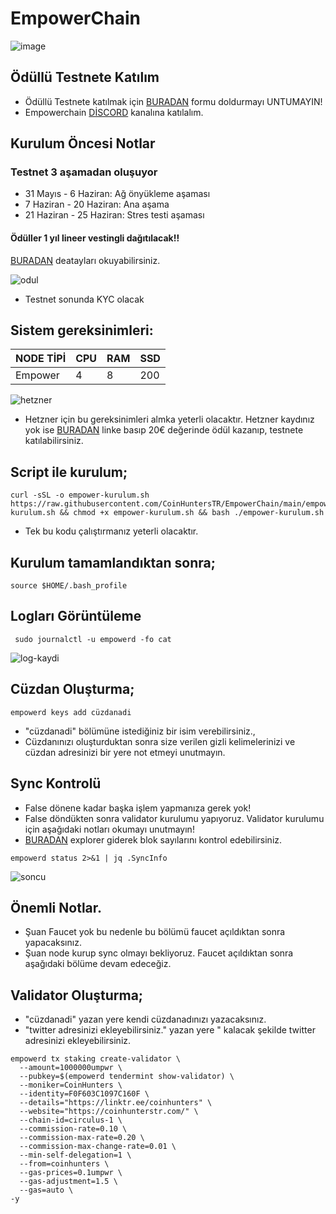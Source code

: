 # EmpowerChain
![image](https://docs.empowerchain.io/assets/empowerchain-banner.f628b327.png)

## Ödüllü Testnete Katılım
* Ödüllü Testnete katılmak için [BURADAN](https://docs.google.com/forms/d/e/1FAIpQLSe1kuSWQq_zaxeR9Fn2lx2VsF073pY2jgGNJHz4obPCF7yYGg/viewform) formu doldurmayı UNTUMAYIN!
* Empowerchain [DİSCORD](https://discord.gg/tf8WRDCBrj) kanalına katılalım.

## Kurulum Öncesi Notlar
### Testnet 3 aşamadan oluşuyor
* 31 Mayıs - 6 Haziran: Ağ önyükleme aşaması
* 7 Haziran - 20 Haziran: Ana aşama
* 21 Haziran - 25 Haziran: Stres testi aşaması
#### Ödüller 1 yıl lineer vestingli dağıtılacak!!
[BURADAN](https://docs.empowerchain.io/testnet/overview) deatayları okuyabilirsiniz.

![odul](https://github.com/CoinHuntersTR/EmpowerChain/assets/111747226/bd772e32-8435-49ac-91ac-9cf48ea78e64)


* Testnet sonunda KYC olacak
## Sistem gereksinimleri:
NODE TİPİ | CPU     | RAM      | SSD     |
| ------------- | ------------- | ------------- | -------- |
| Empower | 4          | 8        | 200  |
 

![hetzner](https://github.com/CoinHuntersTR/EmpowerChain/assets/111747226/46d2e1ea-0714-4061-b5a2-476be023cfd0)

* Hetzner için bu gereksinimleri almka yeterli olacaktır.
Hetzner kaydınız yok ise [BURADAN](https://hetzner.cloud/?ref=ew4WgPUfxeyJ) linke basıp 20€ değerinde ödül kazanıp, testnete katılabilirsiniz.

## Script ile kurulum;
```
curl -sSL -o empower-kurulum.sh https://raw.githubusercontent.com/CoinHuntersTR/EmpowerChain/main/empower-kurulum.sh && chmod +x empower-kurulum.sh && bash ./empower-kurulum.sh
```
* Tek bu kodu çalıştırmanız yeterli olacaktır.

## Kurulum tamamlandıktan sonra;
```
source $HOME/.bash_profile
```
## Logları Görüntüleme
```
 sudo journalctl -u empowerd -fo cat
```
![log-kaydi](https://github.com/CoinHuntersTR/EmpowerChain/assets/111747226/b92c90fb-7788-411b-a6f8-adc31e9884dc)


## Cüzdan Oluşturma;
```
empowerd keys add cüzdanadi
```
* "cüzdanadi" bölümüne istediğiniz bir isim verebilirsiniz.,
*  Cüzdanınızı oluşturduktan sonra size verilen gizli kelimelerinizi ve cüzdan adresinizi bir yere not etmeyi unutmayın.

## Sync Kontrolü
* False dönene kadar başka işlem yapmanıza gerek yok!
* False döndükten sonra validator kurulumu yapıyoruz. Validator kurulumu için aşağıdaki notları okumayı unutmayın!
* [BURADAN](https://empower.explorers.guru/) explorer giderek blok sayılarını kontrol edebilirsiniz.
```
empowerd status 2>&1 | jq .SyncInfo
```
![soncu](https://user-images.githubusercontent.com/111747226/243185688-d0a0386f-4c65-4b4a-a16c-476e36ff6036.jpg)

## Önemli Notlar.
* Şuan Faucet yok bu nedenle bu bölümü faucet açıldıktan sonra yapacaksınız.
* Şuan node kurup sync olmayı bekliyoruz. Faucet açıldıktan sonra aşağıdaki bölüme devam edeceğiz.

## Validator Oluşturma;

* "cüzdanadi" yazan yere kendi cüzdanadınızı yazacaksınız.
* "twitter adresinizi ekleyebilirsiniz." yazan yere " kalacak şekilde twitter adresinizi ekleyebilirsiniz.
```
empowerd tx staking create-validator \
  --amount=1000000umpwr \
  --pubkey=$(empowerd tendermint show-validator) \
  --moniker=CoinHunters \
  --identity=F0F603C1097C160F \
  --details="https://linktr.ee/coinhunters" \
  --website="https://coinhunterstr.com/" \
  --chain-id=circulus-1 \
  --commission-rate=0.10 \
  --commission-max-rate=0.20 \
  --commission-max-change-rate=0.01 \
  --min-self-delegation=1 \
  --from=coinhunters \
  --gas-prices=0.1umpwr \
  --gas-adjustment=1.5 \
  --gas=auto \
-y
```
